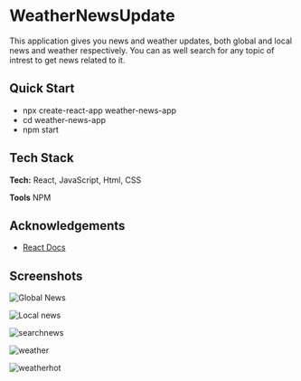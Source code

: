 

# WeatherNewsUpdate

This application gives you news and weather updates, both global and local news and weather respectively.
You can as well search for any topic of intrest to get news related to it.
## Quick Start

- npx create-react-app weather-news-app 
- cd weather-news-app
- npm start


## Tech Stack

**Tech:** React, JavaScript, Html, CSS

**Tools**  NPM



## Acknowledgements

  - [React Docs](https://reactjs.org/docs/)
 
## Screenshots

![Global News](https://user-images.githubusercontent.com/77075756/168695823-a04c7a1f-1359-48ef-bd2d-d29537eb4558.PNG)

 
![Local news](https://user-images.githubusercontent.com/77075756/168695909-83b7507c-7ef4-4974-8aec-1bf03a2db678.PNG)


![searchnews](https://user-images.githubusercontent.com/77075756/168695968-0a8431eb-0425-4ce6-b9f5-58f09806f39b.PNG)


![weather](https://user-images.githubusercontent.com/77075756/168696055-2756e0c7-d95c-4529-b554-85ca6f97b35c.PNG)


![weatherhot](https://user-images.githubusercontent.com/77075756/168696046-d1308a80-182e-44c2-96bc-3d8d1180bb9e.PNG)
